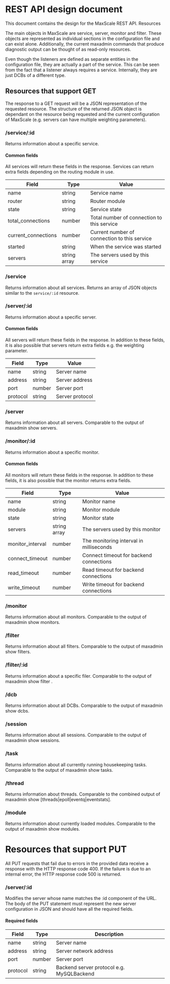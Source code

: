 # REST API design document

This document contains the design for the MaxScale REST API.
Resources

The main objects in MaxScale are service, server, monitor and filter. These objects are represented as individual sections in the configuration file and can exist alone.
Additionally, the current maxadmin commands that produce diagnostic output can be thought of as read-only resources.

Even though the listeners are defined as separate entities in the configuration file, they are actually a part of the service. This can be seen from the fact that a listener always requires a service. Internally, they are just DCBs of a different type.

## Resources that support GET

The response to a GET request will be a JSON representation of the requested resource. The structure of the returned JSON object is dependant on the resource being requested and the current configuration of MaxScale (e.g. servers can have multiple weighting parameters).

### /service/:id

Returns information about a specific service.

#### Common fields

All services will return these fields in the response. Services can return extra fields depending on the routing module in use.

|Field              |Type        |Value                                         |
|-------------------|------------|----------------------------------------------|
|name               |string      |Service name                                  |
|router             |string      |Router module                                 |
|state              |string      |Service state                                 |
|total_connections  |number      |Total number of connection to this service    |
|current_connections|number      |Current number of connection to this service  |
|started            |string      |When the service was started                  |
|servers            |string array|The servers used by this service              |

### /service

Returns information about all services. Returns an array of JSON objects similar to the `service/:id` resource.

### /server/:id

Returns information about a specific server.

#### Common fields

All servers will return these fields in the response. In addition to these fields, it is also possible that servers return extra fields e.g. the weighting parameter.

|Field    |Type  |Value             |
|---------|------|------------------|
|name     |string|Server name       |
|address  |string|Server address    |
|port     |number|Server port       |
|protocol |string|Server protocol   |

### /server

Returns information about all servers. Comparable to the output of maxadmin show servers.

### /monitor/:id

Returns information about a specific monitor.

#### Common fields

All monitors will return these fields in the response. In addition to these fields, it is also possible that the monitor returns extra fields.

|Field              |Type        |Value                                         |
|-------------------|------------|----------------------------------------------|
|name               |string      |Monitor name                                  |
|module             |string      |Monitor module                                |
|state              |string      |Monitor state                                 |
|servers            |string array|The servers used by this monitor              |
|monitor_interval   |number      |The monitoring interval in milliseconds       |
|connect_timeout    |number      |Connect timeout for backend connections       |
|read_timeout       |number      |Read timeout for backend connections          |
|write_timeout      |number      |Write timeout for backend connections         |

### /monitor

Returns information about all monitors. Comparable to the output of maxadmin show monitors.

### /filter

Returns information about all filters. Comparable to the output of maxadmin show filters.

### /filter/:id

Returns information about a specific filer. Comparable to the output of maxadmin show filter <name>.

### /dcb

Returns information about all DCBs. Comparable to the output of maxadmin show dcbs.

### /session

Returns information about all sessions. Comparable to the output of maxadmin show sessions.

### /task

Returns information about all currently running housekeeping tasks. Comparable to the output of maxadmin show tasks.

### /thread

Returns information about threads. Comparable to the combined output of maxadmin show [threads|epoll|eventq|eventstats].

### /module

Returns information about currently loaded modules. Comparable to the output of maxadmin show modules.

# Resources that support PUT

All PUT requests that fail due to errors in the provided data receive a response with the HTTP response code 400. If the failure is due to an internal error, the HTTP response code 500 is returned.

### /server/:id

Modifies the server whose name matches the :id component of the URL. The body of the PUT statement must represent the new server configuration in JSON and should have all the required fields.

#### Required fields

|Field|Type|Description|
|-----|----|-----------|
|name|string|Server name|
|address|string|Server network address|
|port|number|Server port
|protocol|string|Backend server protocol e.g. MySQLBackend|
